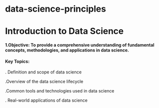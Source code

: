 # data-science-principles

# Introduction to Data Science

#### 1.Objective: To provide a comprehensive understanding of fundamental concepts, methodologies, and applications in data science.

#### Key Topics:
. Definition and scope of data science

.Overview of the data science lifecycle

.Common tools and technologies used in data science

. Real-world applications of data science







